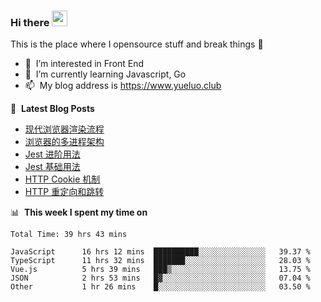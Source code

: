### Hi there <a href="https://www.yueluo.club/"><img src="https://media.giphy.com/media/hvRJCLFzcasrR4ia7z/giphy.gif" width="25px"></a>
This is the place where I opensource stuff and break things :rofl:

- 👀 &nbsp;I’m interested in Front End
- 🌱 &nbsp;I’m currently learning Javascript, Go
- 📫 &nbsp;My blog address is https://www.yueluo.club

📕 &nbsp;**Latest Blog Posts**

<!-- BLOG-POST-LIST:START -->
- [现代浏览器渲染流程](https://www.yueluo.club/detail?articleId=6279166465e52c4388408c2f)
- [浏览器的多进程架构](https://www.yueluo.club/detail?articleId=62785d2a65e52c43884088ce)
- [Jest 进阶用法](https://www.yueluo.club/detail?articleId=6277b0dd65e52c43884084dc)
- [Jest 基础用法](https://www.yueluo.club/detail?articleId=6275b1f565e52c4388407b8e)
- [HTTP Cookie 机制](https://www.yueluo.club/detail?articleId=62727f6365e52c4388406c73)
- [HTTP 重定向和跳转](https://www.yueluo.club/detail?articleId=626f677365e52c4388405e25)
<!-- BLOG-POST-LIST:END -->

📊 &nbsp;**This week I spent my time on**

<!--START_SECTION:waka-->

```text
Total Time: 39 hrs 43 mins

JavaScript      16 hrs 12 mins  ██████████░░░░░░░░░░░░░░░   39.37 %
TypeScript      11 hrs 32 mins  ███████░░░░░░░░░░░░░░░░░░   28.03 %
Vue.js          5 hrs 39 mins   ███▒░░░░░░░░░░░░░░░░░░░░░   13.75 %
JSON            2 hrs 53 mins   █▓░░░░░░░░░░░░░░░░░░░░░░░   07.04 %
Other           1 hr 26 mins    █░░░░░░░░░░░░░░░░░░░░░░░░   03.50 %
```

<!--END_SECTION:waka-->